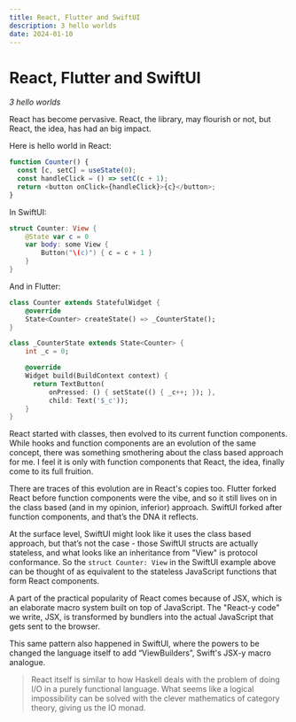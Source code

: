 ```yaml
---
title: React, Flutter and SwiftUI
description: 3 hello worlds
date: 2024-01-10
---
```


# React, Flutter and SwiftUI

_3 hello worlds_

React has become pervasive. React, the library, may flourish or not, but React,
the idea, has had an big impact.

Here is hello world in React:

```js
function Counter() {
  const [c, setC] = useState(0);
  const handleClick = () => setC(c + 1);
  return <button onClick={handleClick}>{c}</button>;
}
```

In SwiftUI:

```swift
struct Counter: View {
    @State var c = 0
    var body: some View {
        Button("\(c)") { c = c + 1 }
    }
}
```

And in Flutter:

```dart
class Counter extends StatefulWidget {
    @override
    State<Counter> createState() => _CounterState();
}

class _CounterState extends State<Counter> {
    int _c = 0;

    @override
    Widget build(BuildContext context) {
      return TextButton(
          onPressed: () { setState(() { _c++; }); },
          child: Text('$_c'));
    }
}
```

React started with classes, then evolved to its current function components.
While hooks and function components are an evolution of the same concept, there
was something smothering about the class based approach for me. I feel it is
only with function components that React, the idea, finally come to its full
fruition.

There are traces of this evolution are in React's copies too. Flutter forked
React before function components were the vibe, and so it still lives on in the
class based (and in my opinion, inferior) approach. SwiftUI forked after
function components, and that’s the DNA it reflects.

At the surface level, SwiftUI might look like it uses the class based approach,
but that’s not the case - those SwiftUI structs are actually stateless, and what
looks like an inheritance from "View" is protocol conformance. So the
`struct Counter: View` in the SwiftUI example above can be thought of as
equivalent to the stateless JavaScript functions that form React components.

A part of the practical popularity of React comes because of JSX, which is an
elaborate macro system built on top of JavaScript. The "React-y code" we write,
JSX, is transformed by bundlers into the actual JavaScript that gets sent to the
browser.

This same pattern also happened in SwiftUI, where the powers to be changed the
language itself to add “ViewBuilders”, Swift's JSX-y macro analogue.

> React itself is similar to how Haskell deals with the problem of doing I/O in
> a purely functional language. What seems like a logical impossibility can be
> solved with the clever mathematics of category theory, giving us the IO monad.
